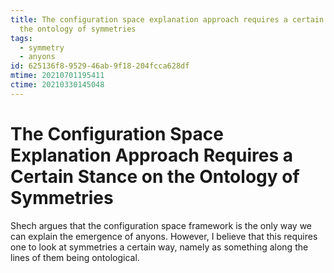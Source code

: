 ```yaml
---
title: The configuration space explanation approach requires a certain stance on
  the ontology of symmetries
tags:
  - symmetry
  - anyons
id: 625136f8-9529-46ab-9f18-204fcca628df
mtime: 20210701195411
ctime: 20210330145048
---
```


# The Configuration Space Explanation Approach Requires a Certain Stance on the Ontology of Symmetries

Shech argues that the configuration space framework is the only way we can explain the emergence of anyons. However, I believe that this requires one to look at symmetries a certain way, namely as something along the lines of them being ontological.
